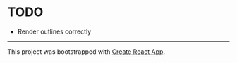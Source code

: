 # TODO

- Render outlines correctly

---

This project was bootstrapped with [Create React App](https://github.com/facebook/create-react-app).
